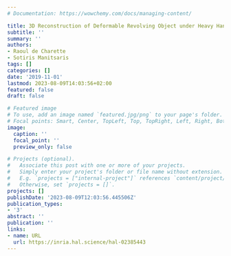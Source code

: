 ```yaml
---
# Documentation: https://wowchemy.com/docs/managing-content/

title: 3D Reconstruction of Deformable Revolving Object under Heavy Hand Interaction
subtitle: ''
summary: ''
authors:
- Raoul de Charette
- Sotiris Manitsaris
tags: []
categories: []
date: '2019-11-01'
lastmod: 2023-08-09T14:03:56+02:00
featured: false
draft: false

# Featured image
# To use, add an image named `featured.jpg/png` to your page's folder.
# Focal points: Smart, Center, TopLeft, Top, TopRight, Left, Right, BottomLeft, Bottom, BottomRight.
image:
  caption: ''
  focal_point: ''
  preview_only: false

# Projects (optional).
#   Associate this post with one or more of your projects.
#   Simply enter your project's folder or file name without extension.
#   E.g. `projects = ["internal-project"]` references `content/project/deep-learning/index.md`.
#   Otherwise, set `projects = []`.
projects: []
publishDate: '2023-08-09T12:03:56.445506Z'
publication_types:
- '3'
abstract: ''
publication: ''
links:
- name: URL
  url: https://inria.hal.science/hal-02385443
---
```

